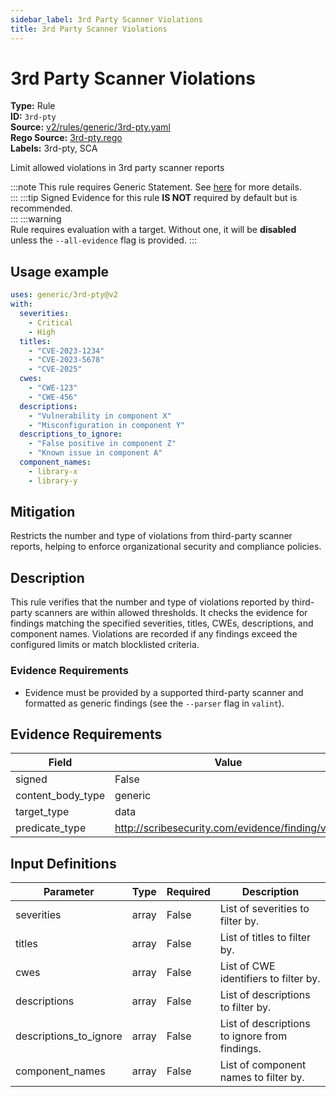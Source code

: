 ```yaml
---
sidebar_label: 3rd Party Scanner Violations
title: 3rd Party Scanner Violations
---  
```

# 3rd Party Scanner Violations  
**Type:** Rule  
**ID:** `3rd-pty`  
**Source:** [v2/rules/generic/3rd-pty.yaml](https://github.com/scribe-public/sample-policies/blob/main/v2/rules/generic/3rd-pty.yaml)  
**Rego Source:** [3rd-pty.rego](https://github.com/scribe-public/sample-policies/blob/main/v2/rules/generic/3rd-pty.rego)  
**Labels:** 3rd-pty, SCA  

Limit allowed violations in 3rd party scanner reports

:::note 
This rule requires Generic Statement. See [here](/docs/valint/generic) for more details.  
::: 
:::tip 
Signed Evidence for this rule **IS NOT** required by default but is recommended.  
::: 
:::warning  
Rule requires evaluation with a target. Without one, it will be **disabled** unless the `--all-evidence` flag is provided.
::: 

## Usage example

```yaml
uses: generic/3rd-pty@v2
with:
  severities:
    - Critical
    - High
  titles:
    - "CVE-2023-1234"
    - "CVE-2023-5678"
    - "CVE-2025"
  cwes:
    - "CWE-123"
    - "CWE-456"
  descriptions:
    - "Vulnerability in component X"
    - "Misconfiguration in component Y"
  descriptions_to_ignore:
    - "False positive in component Z"
    - "Known issue in component A"
  component_names:
    - library-x
    - library-y
```

## Mitigation  
Restricts the number and type of violations from third-party scanner reports, helping to enforce organizational security and compliance policies.


## Description  
This rule verifies that the number and type of violations reported by third-party scanners are within allowed thresholds.
It checks the evidence for findings matching the specified severities, titles, CWEs, descriptions, and component names.
Violations are recorded if any findings exceed the configured limits or match blocklisted criteria.

### **Evidence Requirements**
- Evidence must be provided by a supported third-party scanner and formatted as generic findings (see the `--parser` flag in `valint`).

## Evidence Requirements  
| Field | Value |
|-------|-------|
| signed | False |
| content_body_type | generic |
| target_type | data |
| predicate_type | http://scribesecurity.com/evidence/finding/v0.1 |

## Input Definitions  
| Parameter | Type | Required | Description |
|-----------|------|----------|-------------|
| severities | array | False | List of severities to filter by. |
| titles | array | False | List of titles to filter by. |
| cwes | array | False | List of CWE identifiers to filter by. |
| descriptions | array | False | List of descriptions to filter by. |
| descriptions_to_ignore | array | False | List of descriptions to ignore from findings. |
| component_names | array | False | List of component names to filter by. |

